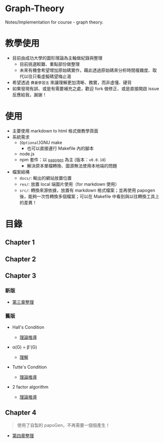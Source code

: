 # Graph-Theory
Notes/Implementation for course - graph theory. 

# 教學使用
* 目前由成功大學的圖形理論為主軸做紀錄與整理
    * 目前挑選較難、重點部份做整理
    * 未來有機會希望增加原始碼實作，藉此透過原始碼來分析時間複雜度、取代以往只看虛擬碼望梅止渴
* 希望透過 `費曼學習法` 來讓理解更加清晰、務實，而非虛懂、硬背
* 如果發現有誤、或是有需要補充之處，歡迎 fork 做修正、或是直接開啟 issue 反應給我，謝謝！

# 使用
* 主要使用 markdown to html 格式做教學頁面
* 系統需求
    * (`Optional`)GNU make
        * 也可以直接運行 Makefile 內的腳本
    * node.js
    * npm 套件：以 [`papogen`](https://github.com/toolbuddy/papoGen) 為主 (版本：`v0.0.18`)
        * 解決原本單檔轉換、圖源無法使用本地端的問題
* 檔案結構
    * `docs/`: 輸出的網站放置位置
    * `res/`: 放置 local 端圖片使用（for markdown 使用）
    * `src/`: 轉換來源依據，放置有 markdown 格式檔案；並再使用 papogen 後，能夠一次性轉換多個檔案；可以在 Makefile 中看到與以往轉換工具上的差異！

# 目錄

## Chapter 1

## Chapter 2

## Chapter 3

### 新版

* [第三章整理](https://toolbuddy.github.io/Graph-Theory/matching-factor/index.html)

### 舊版
* Hall's Condition
    * [理論推導](https://toolbuddy.github.io/Graph-Theory/matching-factor/hall-condition/)

* α(G) = β'(G)
    * [理解](https://toolbuddy.github.io/Graph-Theory/matching-factor/ind-set-and-edge-cover)

* Tutte's Condition
    * [理論推導](https://toolbuddy.github.io/Graph-Theory/matching-factor/tutte-theorem/)

* 2 factor algorithm
    * [理論推導](https://toolbuddy.github.io/Graph-Theory/matching-factor/2-factor-algo/)

## Chapter 4

> 使用了自製的 papoGen，不再需要一個個產生！

* [第四章整理](https://toolbuddy.github.io/Graph-Theory/connectivity-path)